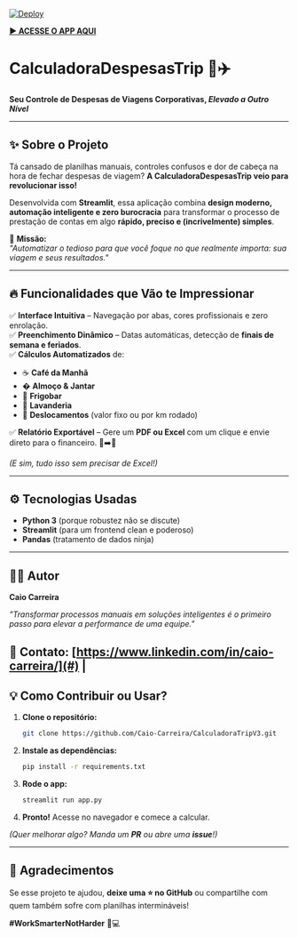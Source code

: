[![Deploy](https://img.shields.io/badge/🚀_Deploy-Acesse_o_App-4a6fa5?style=for-the-badge&logo=streamlit)](https://calculadoratrip.streamlit.app/)

[**▶️ ACESSE O APP AQUI**](https://calculadoratrip.streamlit.app/)

# **CalculadoraDespesasTrip** 💼✈️  
**Seu Controle de Despesas de Viagens Corporativas, *Elevado a Outro Nível***  

---

## **✨ Sobre o Projeto**  
Tá cansado de planilhas manuais, controles confusos e dor de cabeça na hora de fechar despesas de viagem? **A CalculadoraDespesasTrip veio para revolucionar isso!**  

Desenvolvida com **Streamlit**, essa aplicação combina **design moderno, automação inteligente e zero burocracia** para transformar o processo de prestação de contas em algo **rápido, preciso e (incrivelmente) simples**.  

🚀 **Missão:**  
*"Automatizar o tedioso para que você foque no que realmente importa: sua viagem e seus resultados."*  

---

## **🔥 Funcionalidades que Vão te Impressionar**  

✅ **Interface Intuitiva** – Navegação por abas, cores profissionais e zero enrolação.  
✅ **Preenchimento Dinâmico** – Datas automáticas, detecção de **finais de semana e feriados**.  
✅ **Cálculos Automatizados** de:  
   - ☕ **Café da Manhã**  
   - � **Almoço & Jantar**  
   - 🧊 **Frigobar**  
   - 👔 **Lavanderia**  
   - 🚗 **Deslocamentos** (valor fixo ou por km rodado)  

✅ **Relatório Exportável** – Gere um **PDF ou Excel** com um clique e envie direto para o financeiro. 📄➡️📧  

*(E sim, tudo isso sem precisar de Excel!)*  

---

## **⚙️ Tecnologias Usadas**  
- **Python 3** (porque robustez não se discute)  
- **Streamlit** (para um frontend clean e poderoso)  
- **Pandas** (tratamento de dados ninja)  

---

## **👨‍💻 Autor**  

**Caio Carreira**  

*"Transformar processos manuais em soluções inteligentes é o primeiro passo para elevar a performance de uma equipe."*  

📩 **Contato:** [https://www.linkedin.com/in/caio-carreira/](#) |
---

## **💡 Como Contribuir ou Usar?**  
1. **Clone o repositório:**  
   ```bash
   git clone https://github.com/Caio-Carreira/CalculadoraTripV3.git
   ```
2. **Instale as dependências:**  
   ```bash
   pip install -r requirements.txt
   ```
3. **Rode o app:**  
   ```bash
   streamlit run app.py
   ```
4. **Pronto!** Acesse no navegador e comece a calcular.  

*(Quer melhorar algo? Manda um **PR** ou abre uma **issue**!)*  

---

## **🎁 Agradecimentos**  

Se esse projeto te ajudou, **deixe uma ⭐ no GitHub** ou compartilhe com quem também sofre com planilhas intermináveis!  

**#WorkSmarterNotHarder** 🚀💻  
